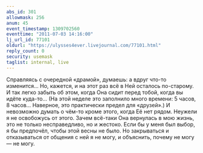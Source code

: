 ```yaml
---
abs_id: 301
allowmask: 256
anum: 45
event_timestamp: 1309702560
eventtime: "2011-07-03 14:16:00"
lj_url_id: 77101
oldurl: "https://ulysses4ever.livejournal.com/77101.html"
reply_count: 0
security: usemask
taglist: internal, live
---
```


Справляясь с очередной «драмой», думаешь: а вдруг что-то изменится… Но,
кажется, и на этот раз всё в Ней осталось по-старому. И так легко забыть
об этом, когда Она сидит перед тобой, когда вы идёте куда-то… (На этой
неделе это заполнило много времени: 5 часов, 8 часов… Наверное, это
практически предел для «друзей».) И невозможно думать о чём-то кроме
этого, когда Её нет рядом. Неужели я не освобожусь от этого. Зачем
всё-таки Она вернулась в мою жизнь, это не только несправедливо, но и
жестоко. Если бы у меня был выбор, я бы предпочёл, чтобы этой весны не
было. Но закрываться и отказываться от общения с ней я не могу, и
объяснить, почему не могу — не могу.


